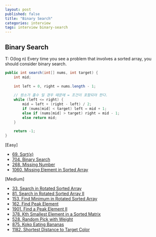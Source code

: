 ```yaml
---
layout: post
published: false
title: "Binary Search"
categories: interview
tags: interview binary-search
---
```


## Binary Search

T: O(log n)
Every time you see a problem that involves a sorted array, you should consider binary search.

```java
public int search(int[] nums, int target) {
    int mid;
    
    int left = 0, right = nums.length - 1;
    
    // 원소가 홀수 일 경우 때문에 = 조건이 포함되야 한다.
    while (left <= right) {
        mid = left + (right - left) / 2;
        if (nums[mid] < target) left = mid + 1;
        else if (nums[mid] > target) right = mid - 1;
        else return mid;
    }
    
    return -1;
}
```

[Easy]
- [69. Sqrt(x)](/interview/2023/05/23/sqrtx/)
- [704. Binary Search](/interview/2023/05/23/binary-search/)
- [268. Missing Number](/interview/2023/05/23/missing-number/)
- [1060. Missing Element in Sorted Array](/interview/2023/05/23/missing-element-in-sorted-array/)

[Medium]
- [33. Search in Rotated Sorted Array](/interview/2023/02/21/search-in-rotated-sorted-array/)
- [81. Search in Rotated Sorted Array II](/interview/2023/05/23/search-in-rotated-sorted-array-ii/)
- [153. Find Minimum in Rotated Sorted Array](/interview/2023/05/23/find-minimum-in-rotated-sorted-array)
- [162. Find Peak Element](/interview/2023/05/23/find-peak-element/)
- [1901. Find a Peak Element II](/interview/2023/05/28/find-a-peak-element-ii/)
- [378. Kth Smallest Element in a Sorted Matrix](/interview/2023/05/23/kth-smallest-element-in-a-sorted-matrix/)
- [528. Random Pick with Weight](/interview/2023/05/23/random-pick-with-weight/)
- [875. Koko Eating Bananas](/interview/2023/05/23/koko-eating-bananas/)
- [1182. Shortest Distance to Target Color](/interview/2023/05/27/shortest-distance-to-target-color/)